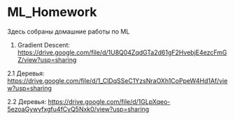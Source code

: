 # ML_Homework

Здесь собраны домашние работы по ML

1. Gradient Descent:  https://drive.google.com/file/d/1U8Q04ZqdGTa2d61gF2HvebjE4ezcFmGZ/view?usp=sharing

2.1 Деревья: https://drive.google.com/file/d/1_ClDqSSeC1YzsNraOXh1CoPpeW4Hd1Af/view?usp=sharing

2.2 Деревья: https://drive.google.com/file/d/1GLpXqeo-5ezoaGywyfxgfu4fCyQ5Nxk0/view?usp=sharing
